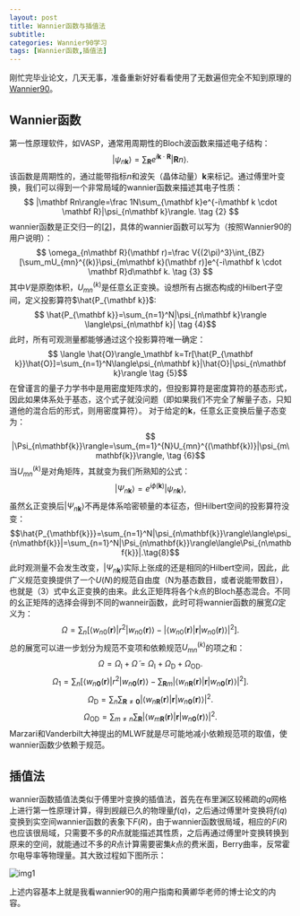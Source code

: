 ```yaml
---
layout: post
title: Wannier函数与插值法
subtitle: 
categories: Wannier90学习
tags: [Wannier函数,插值法]
---
```


刚忙完毕业论文，几天无事，准备重新好好看看使用了无数遍但完全不知到原理的[Wannier90][1]。

## Wannier函数

第一性原理软件，如VASP，通常用周期性的Bloch波函数来描述电子结构：
$$ |\psi_{n\mathbf k}\rangle=\sum_{\mathbf R}e^{i\mathbf k \cdot \mathbf R}|\mathbf Rn\rangle. \tag {1} $$
该函数是周期性的，通过能带指标$n$和波矢（晶体动量）$\mathbf k$来标记。通过傅里叶变换，我们可以得到一个非常局域的wannier函数来描述其电子性质：
$$ |\mathbf Rn\rangle=\frac 1N\sum_{\mathbf k}e^{-i\mathbf k \cdot \mathbf R}|\psi_{n\mathbf k}\rangle. \tag {2} $$
wannier函数是正交归一的[[2]]，具体的wannier函数可以写为（按照Wannier90的用户说明）：
$$ \omega_{n\mathbf R}(\mathbf r)=\frac V{(2\pi)^3}\int_{BZ}[\sum_mU_{mn}^{(k)}\psi_{m\mathbf k}(\mathbf r)]e^{-i\mathbf k \cdot \mathbf R}d\mathbf k. \tag {3} $$
其中$V$是原胞体积，$U_{mn}^{(k)}$是任意幺正变换。设想所有占据态构成的Hilbert子空间，定义投影算符$\hat{P_{\mathbf k}}$:
$$ \hat{P_{\mathbf k}}=\sum_{n=1}^N|\psi_{n\mathbf k}\rangle \langle\psi_{n\mathbf k}| \tag {4}$$
此时，所有可观测量都能够通过这个投影算符唯一确定：
$$ \langle \hat{O}\rangle_\mathbf k=Tr[\hat{P_{\mathbf k}}\hat{O}]=\sum_{n=1}^N\langle\psi_{n\mathbf k}|\hat{O}|\psi_{n\mathbf k}\rangle \tag {5}$$
在曾谨言的量子力学书中是用密度矩阵求的，但投影算符是密度算符的基态形式，因此如果体系处于基态，这个式子就没问题（即如果我们不完全了解量子态，只知道他的混合后的形式，则用密度算符）。
对于给定的$\mathbf k$，任意幺正变换后量子态变为：
$$ |\Psi_{n\mathbf{k}}\rangle=\sum_{m=1}^{N}U_{mn}^{(\mathbf{k})}|\psi_{m\mathbf{k}}\rangle, \tag {6}$$
当$U_{mn}^{(k)}$是对角矩阵，其就变为我们所熟知的公式：
$$|\Psi_{n\mathbf{k}}\rangle=e^{i\phi(\mathbf{k})}|\psi_{n\mathbf{k}}\rangle,\tag{7}$$
虽然幺正变换后$|\Psi_{n\mathbf{k}}\rangle$不再是体系哈密顿量的本征态，但Hilbert空间的投影算符没变：
$$\hat{P_{\mathbf{k}}}=\sum_{n=1}^N|\psi_{n\mathbf{k}}\rangle\langle\psi_{n\mathbf{k}}|=\sum_{n=1}^N|\Psi_{n\mathbf{k}}\rangle\langle\Psi_{n\mathbf{k}}|.\tag{8}$$
此时观测量不会发生改变，$|\Psi_{n\mathbf{k}}\rangle$实际上张成的还是相同的Hilbert空间，因此，此广义规范变换提供了一个$U(N)$的规范自由度（N为基态数目，或者说能带数目），也就是（3）式中幺正变换的由来。此幺正矩阵将各个$k$点的Bloch基态混合。不同的幺正矩阵的选择会得到不同的wanneir函数，此时可将wannier函数的展宽$\Omega$定义为：
$$\Omega=\sum_n\left[\langle w_{n0}(\mathbf{r})|r^2|w_{n0}(\mathbf{r})\rangle-|\langle w_{n0}(\mathbf{r})|\mathbf{r}|w_{n0}(\mathbf{r})\rangle|^2\right].\tag{9}$$
总的展宽可以进一步划分为规范不变项和依赖规范$U_{mn}^{(k)}$的项之和：
$$\Omega=\Omega_\mathrm{I}+\tilde{\Omega}=\Omega_\mathrm{I}+\Omega_\mathrm{D}+\Omega_\mathrm{OD}.\tag{10}$$
$$\Omega_1=\sum_n\left[\langle w_{n\mathbf{0}}(\mathbf{r})|r^2|w_{n\mathbf{0}}(\mathbf{r})\rangle-\sum_{\mathbf{R}m}|\langle w_{n\mathbf{R}}(\mathbf{r})|\mathbf{r}|w_{n\mathbf{0}}(\mathbf{r})\rangle|^2\right].\tag{11}$$
$$\Omega_{\mathrm{D}}=\sum_n\sum_{\mathbf{R}\neq\mathbf{0}}|\langle w_{n\mathbf{R}}(\mathbf{r})|\mathbf{r}|w_{n\mathbf{0}}(\mathbf{r})\rangle|^2.\tag{12}$$
$$\Omega_{\mathrm{OD}}=\sum_{m\neq n}\sum_{\mathbf{R}}|\langle w_{m\mathbf{R}}(\mathbf{r})|\mathbf{r}|w_{n\mathbf{0}}(\mathbf{r})\rangle|^2.\tag{13}$$
Marzari和Vanderbilt大神提出的MLWF就是尽可能地减小依赖规范项的取值，使wannier函数少依赖于规范。

## 插值法

wannier函数插值法类似于傅里叶变换的插值法，首先在布里渊区较稀疏的$q$网格上进行第一性原理计算，得到觊觎已久的物理量$f(q)$，之后通过傅里叶变换将$f(q)$
变换到实空间wannier函数的表象下$F(R)$，由于wannier函数很局域，相应的$F(R)$也应该很局域，只需要不多的$R$点就能描述其性质，之后再通过傅里叶变换转换到
原来的空间，就能通过不多的$R$点计算需要密集$k$点的费米面，Berry曲率，反常霍尔电导率等物理量。其大致过程如下图所示：

![img1]({{site.baseurl}}/assets/images/2023-3-18/1.JPG)

上述内容基本上就是我看wannier90的用户指南和黄卿华老师的博士论文的内容。


  [1]: https://github.com/wannier-developers/wannier90
  [2]: https://kns.cnki.net/kcms2/article/abstract?v=3uoqIhG8C447WN1SO36whLpCgh0R0Z-ifBI1L3ks338rpyhinzvy7DENPeimjQK8WCs4EV2HbtfNwKbkeRkRp7RqhWPIO5Nn&uniplatform=NZKPT	